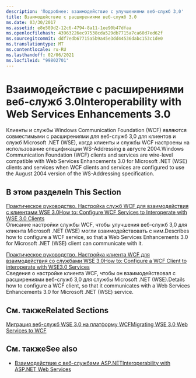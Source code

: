 ```yaml
---
description: 'Подробнее: взаимодействие с улучшениями веб-служб 3,0'
title: Взаимодействие с расширениями веб-служб 3.0
ms.date: 03/30/2017
ms.assetid: e8e589d2-12c6-4794-8a11-1ee90b47dfaa
ms.openlocfilehash: 43963226ec97538cda529db7715a7ca60d7ed62f
ms.sourcegitcommit: ddf7edb67715a5b9a45e3dd44536dabc153c1de0
ms.translationtype: MT
ms.contentlocale: ru-RU
ms.lasthandoff: 02/06/2021
ms.locfileid: "99802701"
---
```

# <a name="interoperability-with-web-services-enhancements-30"></a><span data-ttu-id="5e9d5-103">Взаимодействие с расширениями веб-служб 3.0</span><span class="sxs-lookup"><span data-stu-id="5e9d5-103">Interoperability with Web Services Enhancements 3.0</span></span>

<span data-ttu-id="5e9d5-104">Клиенты и службы Windows Communication Foundation (WCF) являются совместимыми с расширениями для веб-служб 3,0 для клиентов и служб Microsoft .NET (WSE), когда клиенты и службы WCF настроены на использование спецификации WS-Addressing в августе 2004.</span><span class="sxs-lookup"><span data-stu-id="5e9d5-104">Windows Communication Foundation (WCF) clients and services are wire-level compatible with Web Services Enhancements 3.0 for Microsoft .NET (WSE) clients and services when WCF clients and services are configured to use the August 2004 version of the WS-Addressing specification.</span></span>  
  
## <a name="in-this-section"></a><span data-ttu-id="5e9d5-105">В этом разделе</span><span class="sxs-lookup"><span data-stu-id="5e9d5-105">In This Section</span></span>  

 [<span data-ttu-id="5e9d5-106">Практическое руководство. Настройка служб WCF для взаимодействия с клиентами WSE 3.0</span><span class="sxs-lookup"><span data-stu-id="5e9d5-106">How to: Configure WCF Services to Interoperate with WSE 3.0 Clients</span></span>](how-to-configure-wcf-services-to-interoperate-with-wse-3-0-clients.md)  
 <span data-ttu-id="5e9d5-107">Описание настройки службы WCF, чтобы улучшения веб-служб 3,0 для клиента Microsoft .NET (WSE) могли взаимодействовать с ним.</span><span class="sxs-lookup"><span data-stu-id="5e9d5-107">Describes how to configure a WCF service, so that a Web Services Enhancements 3.0 for Microsoft .NET (WSE) client can communicate with it.</span></span>  
  
 [<span data-ttu-id="5e9d5-108">Практическое руководство. Настройка клиента WCF для взаимодействия со службами WSE 3.0</span><span class="sxs-lookup"><span data-stu-id="5e9d5-108">How to: Configure a WCF Client to interoperate with WSE3.0 Services</span></span>](how-to-configure-a-wcf-client-to-interoperate-with-wse3-0-services.md)  
 <span data-ttu-id="5e9d5-109">Сведения о настройке клиента WCF, чтобы он взаимодействовал с расширениями веб-служб 3,0 для службы Microsoft .NET (WSE).</span><span class="sxs-lookup"><span data-stu-id="5e9d5-109">Details how to configure a WCF client, so that it communicates with a Web Services Enhancements 3.0 for Microsoft .NET (WSE) service.</span></span>  
  
## <a name="related-sections"></a><span data-ttu-id="5e9d5-110">См. также</span><span class="sxs-lookup"><span data-stu-id="5e9d5-110">Related Sections</span></span>  

 [<span data-ttu-id="5e9d5-111">Миграция веб-служб WSE 3.0 на платформу WCF</span><span class="sxs-lookup"><span data-stu-id="5e9d5-111">Migrating WSE 3.0 Web Services to WCF</span></span>](migrating-wse-3-0-web-services-to-wcf.md)  
  
## <a name="see-also"></a><span data-ttu-id="5e9d5-112">См. также</span><span class="sxs-lookup"><span data-stu-id="5e9d5-112">See also</span></span>

- [<span data-ttu-id="5e9d5-113">Взаимодействие с веб-службами ASP.NET</span><span class="sxs-lookup"><span data-stu-id="5e9d5-113">Interoperability with ASP.NET Web Services</span></span>](interop-with-aspnet-web-services.md)
